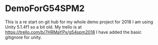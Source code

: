 # DemoForG54SPM2
This is a re start on git hub for my whole demo project for 2018
I am using Unity 5.1.4f1 so a bit old.
My trello is at
https://trello.com/b/7HRMaYPx/g54spm2018
I have added the basic gitignore for unity.
